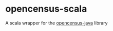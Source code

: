 # opencensus-scala
A scala wrapper for the [opencensus-java](https://github.com/census-instrumentation/opencensus-java) library
